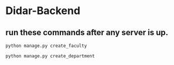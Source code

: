 # Didar-Backend

## run these commands after any server is up.

``` python manage.py create_faculty ```

``` python manage.py create_department ```